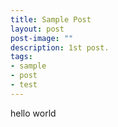 ```yaml
---
title: Sample Post
layout: post
post-image: ""
description: 1st post.
tags:
- sample
- post
- test
---
```


hello world